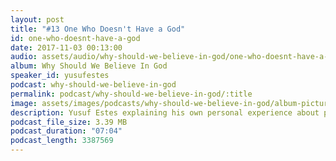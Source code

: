 ```yaml
---
layout: post
title: "#13 One Who Doesn't Have a God"
id: one-who-doesnt-have-a-god
date: 2017-11-03 00:13:00
audio: assets/audio/why-should-we-believe-in-god/one-who-doesnt-have-a-god.mp3
album: Why Should We Believe In God
speaker_id: yusufestes
podcast: why-should-we-believe-in-god
permalink: podcast/why-should-we-believe-in-god/:title
image: assets/images/podcasts/why-should-we-believe-in-god/album-picture-small.jpg
description: Yusuf Estes explaining his own personal experience about people who do not believe in God.
podcast_file_size: 3.39 MB
podcast_duration: "07:04"
podcast_length: 3387569
---
```

